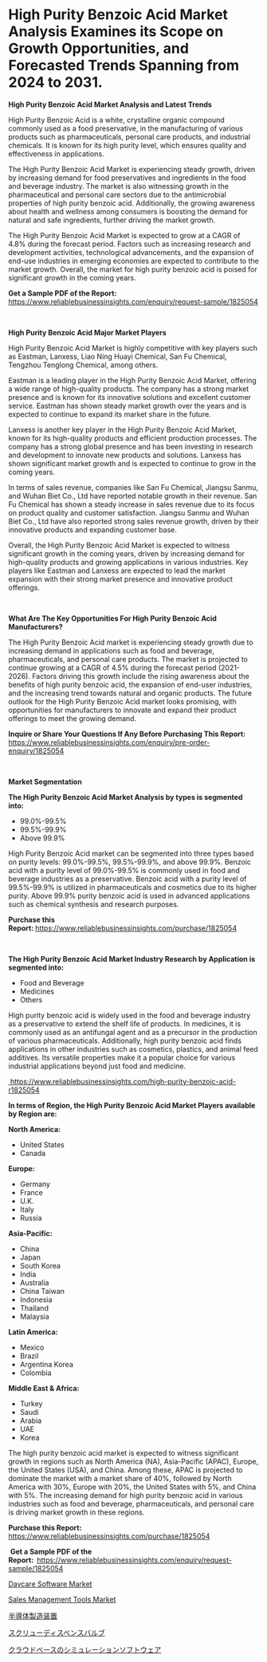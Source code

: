 <p><h1>High Purity Benzoic Acid Market Analysis Examines its Scope on Growth Opportunities, and Forecasted Trends Spanning from 2024 to 2031.</h1></p><p><strong>High Purity Benzoic Acid Market Analysis and Latest Trends</strong></p>
<p><p>High Purity Benzoic Acid is a white, crystalline organic compound commonly used as a food preservative, in the manufacturing of various products such as pharmaceuticals, personal care products, and industrial chemicals. It is known for its high purity level, which ensures quality and effectiveness in applications.</p><p>The High Purity Benzoic Acid Market is experiencing steady growth, driven by increasing demand for food preservatives and ingredients in the food and beverage industry. The market is also witnessing growth in the pharmaceutical and personal care sectors due to the antimicrobial properties of high purity benzoic acid. Additionally, the growing awareness about health and wellness among consumers is boosting the demand for natural and safe ingredients, further driving the market growth.</p><p>The High Purity Benzoic Acid Market is expected to grow at a CAGR of 4.8% during the forecast period. Factors such as increasing research and development activities, technological advancements, and the expansion of end-use industries in emerging economies are expected to contribute to the market growth. Overall, the market for high purity benzoic acid is poised for significant growth in the coming years.</p></p>
<p><strong>Get a Sample PDF of the Report:&nbsp;</strong> <a href="https://www.reliablebusinessinsights.com/enquiry/request-sample/1825054">https://www.reliablebusinessinsights.com/enquiry/request-sample/1825054</a></p>
<p>&nbsp;</p>
<p><strong>High Purity Benzoic Acid Major Market Players</strong></p>
<p><p>High Purity Benzoic Acid Market is highly competitive with key players such as Eastman, Lanxess, Liao Ning Huayi Chemical, San Fu Chemical, Tengzhou Tenglong Chemical, among others. </p><p>Eastman is a leading player in the High Purity Benzoic Acid Market, offering a wide range of high-quality products. The company has a strong market presence and is known for its innovative solutions and excellent customer service. Eastman has shown steady market growth over the years and is expected to continue to expand its market share in the future.</p><p>Lanxess is another key player in the High Purity Benzoic Acid Market, known for its high-quality products and efficient production processes. The company has a strong global presence and has been investing in research and development to innovate new products and solutions. Lanxess has shown significant market growth and is expected to continue to grow in the coming years.</p><p>In terms of sales revenue, companies like San Fu Chemical, Jiangsu Sanmu, and Wuhan Biet Co., Ltd have reported notable growth in their revenue. San Fu Chemical has shown a steady increase in sales revenue due to its focus on product quality and customer satisfaction. Jiangsu Sanmu and Wuhan Biet Co., Ltd have also reported strong sales revenue growth, driven by their innovative products and expanding customer base.</p><p>Overall, the High Purity Benzoic Acid Market is expected to witness significant growth in the coming years, driven by increasing demand for high-quality products and growing applications in various industries. Key players like Eastman and Lanxess are expected to lead the market expansion with their strong market presence and innovative product offerings.</p></p>
<p>&nbsp;</p>
<p><strong>What Are The Key Opportunities For High Purity Benzoic Acid Manufacturers?</strong></p>
<p><p>The High Purity Benzoic Acid market is experiencing steady growth due to increasing demand in applications such as food and beverage, pharmaceuticals, and personal care products. The market is projected to continue growing at a CAGR of 4.5% during the forecast period (2021-2026). Factors driving this growth include the rising awareness about the benefits of high purity benzoic acid, the expansion of end-user industries, and the increasing trend towards natural and organic products. The future outlook for the High Purity Benzoic Acid market looks promising, with opportunities for manufacturers to innovate and expand their product offerings to meet the growing demand.</p></p>
<p><strong>Inquire or Share Your Questions If Any Before Purchasing This Report:</strong> <a href="https://www.reliablebusinessinsights.com/enquiry/pre-order-enquiry/1825054">https://www.reliablebusinessinsights.com/enquiry/pre-order-enquiry/1825054</a></p>
<p>&nbsp;</p>
<p><strong>Market Segmentation</strong></p>
<p><strong>The High Purity Benzoic Acid Market Analysis by types is segmented into:</strong></p>
<p><ul><li>99.0%-99.5%</li><li>99.5%-99.9%</li><li>Above 99.9%</li></ul></p>
<p><p>High Purity Benzoic Acid market can be segmented into three types based on purity levels: 99.0%-99.5%, 99.5%-99.9%, and above 99.9%. Benzoic acid with a purity level of 99.0%-99.5% is commonly used in food and beverage industries as a preservative. Benzoic acid with a purity level of 99.5%-99.9% is utilized in pharmaceuticals and cosmetics due to its higher purity. Above 99.9% purity benzoic acid is used in advanced applications such as chemical synthesis and research purposes.</p></p>
<p><strong>Purchase this Report:&nbsp;</strong><a href="https://www.reliablebusinessinsights.com/purchase/1825054">https://www.reliablebusinessinsights.com/purchase/1825054</a></p>
<p>&nbsp;</p>
<p><strong>The High Purity Benzoic Acid Market Industry Research by Application is segmented into:</strong></p>
<p><ul><li>Food and Beverage</li><li>Medicines</li><li>Others</li></ul></p>
<p><p>High purity benzoic acid is widely used in the food and beverage industry as a preservative to extend the shelf life of products. In medicines, it is commonly used as an antifungal agent and as a precursor in the production of various pharmaceuticals. Additionally, high purity benzoic acid finds applications in other industries such as cosmetics, plastics, and animal feed additives. Its versatile properties make it a popular choice for various industrial applications beyond just food and medicine.</p></p>
<p><a href="https://www.reliablebusinessinsights.com/high-purity-benzoic-acid-r1825054">&nbsp;https://www.reliablebusinessinsights.com/high-purity-benzoic-acid-r1825054</a></p>
<p><strong>In terms of Region, the High Purity Benzoic Acid Market Players available by Region are:</strong></p>
<p>
    <p> <strong> North America: </strong>
        <ul>
            <li>United States</li>
            <li>Canada</li>
        </ul>
        </p> 
    <p> <strong> Europe: </strong>
        <ul>
            <li>Germany</li>
            <li>France</li>
            <li>U.K.</li>
            <li>Italy</li>
            <li>Russia</li>
        </ul>
        </p> 
    <p> <strong> Asia-Pacific: </strong>
        <ul>
            <li>China</li>
            <li>Japan</li>
            <li>South Korea</li>
            <li>India</li>
            <li>Australia</li>
            <li>China Taiwan</li>
            <li>Indonesia</li>
            <li>Thailand</li>
            <li>Malaysia</li>
        </ul>
        </p> 
    <p> <strong> Latin America: </strong>
        <ul>
            <li>Mexico</li>
            <li>Brazil</li>
            <li>Argentina Korea</li>
            <li>Colombia</li>
        </ul>
        </p> 
    <p> <strong> Middle East & Africa: </strong>
        <ul>
            <li>Turkey</li>
            <li>Saudi</li>
            <li>Arabia</li>
            <li>UAE</li>
            <li>Korea</li>
        </ul>
    </p>
    </p>
<p><p>The high purity benzoic acid market is expected to witness significant growth in regions such as North America (NA), Asia-Pacific (APAC), Europe, the United States (USA), and China. Among these, APAC is projected to dominate the market with a market share of 40%, followed by North America with 30%, Europe with 20%, the United States with 5%, and China with 5%. The increasing demand for high purity benzoic acid in various industries such as food and beverage, pharmaceuticals, and personal care is driving market growth in these regions.</p></p>
<p><strong>Purchase this Report: </strong><a href="https://www.reliablebusinessinsights.com/purchase/1825054">https://www.reliablebusinessinsights.com/purchase/1825054</a></p>
<p>&nbsp;<strong>Get a Sample PDF of the Report:&nbsp;&nbsp;</strong><a href="https://www.reliablebusinessinsights.com/enquiry/request-sample/1825054">https://www.reliablebusinessinsights.com/enquiry/request-sample/1825054</a></p>
<p><strong></strong></p>
<p><p><a href="https://github.com/Airanohannonzb68e5pb53oc1/Market-Research-Report-List-3/blob/main/daycare-software-market.md">Daycare Software Market</a></p><p><a href="https://github.com/fiixsa/Market-Research-Report-List-3/blob/main/sales-management-tools-market.md">Sales Management Tools Market</a></p><p><a href="https://medium.com/@lewisbechtelar1964/%E5%8D%8A%E5%B0%8E%E4%BD%93%E8%A3%BD%E9%80%A0%E8%A3%85%E7%BD%AE%E5%B8%82%E5%A0%B4-%E5%B8%82%E5%A0%B4%E3%82%B7%E3%82%A7%E3%82%A2-%E5%B8%82%E5%A0%B4%E3%83%88%E3%83%AC%E3%83%B3%E3%83%89-%E5%B0%86%E6%9D%A5%E3%81%AE%E6%88%90%E9%95%B7%E3%82%92%E6%8E%A2%E3%82%8B-f0ad97edbf0c">半導体製造装置</a></p><p><a href="https://github.com/xtkhtofdt934839/Market-Research-Report-List-3/blob/main/762928890379.md">スクリューディスペンスバルブ</a></p><p><a href="https://github.com/ddwcuskozol07187/Market-Research-Report-List-3/blob/main/781995890380.md">クラウドベースのシミュレーションソフトウェア</a></p></p>